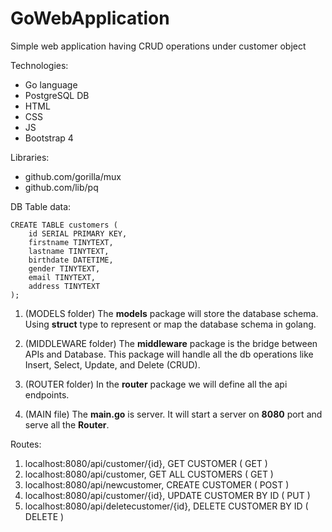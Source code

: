 # GoWebApplication
Simple web application having CRUD operations under customer object

Technologies:
- Go language
- PostgreSQL DB
- HTML
- CSS
- JS
- Bootstrap 4

Libraries:
- github.com/gorilla/mux
- github.com/lib/pq

DB Table data:
```
CREATE TABLE customers (
    id SERIAL PRIMARY KEY,
    firstname TINYTEXT,
    lastname TINYTEXT,
    birthdate DATETIME,
    gender TINYTEXT,
    email TINYTEXT,
    address TINYTEXT
);
```

1. (MODELS folder) The **models** package will store the database schema. Using **struct** type to represent or map the database schema in golang.

2. (MIDDLEWARE folder) The **middleware** package is the bridge between APIs and Database. This package will handle all the db operations like Insert, Select, Update, and Delete (CRUD).

3. (ROUTER folder) In the **router** package we will define all the api endpoints.

4. (MAIN file) The **main.go** is server. It will start a server on **8080** port and serve all the **Router**.

Routes:
1. localhost:8080/api/customer/{id}, GET CUSTOMER ( GET )
2. localhost:8080/api/customer, GET ALL CUSTOMERS ( GET )
3. localhost:8080/api/newcustomer, CREATE CUSTOMER ( POST )
4. localhost:8080/api/customer/{id}, UPDATE CUSTOMER BY ID ( PUT )
5. localhost:8080/api/deletecustomer/{id}, DELETE CUSTOMER BY ID ( DELETE )
